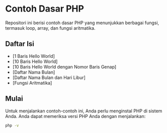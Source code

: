 # Contoh Dasar PHP

Repositori ini berisi contoh dasar PHP yang menunjukkan berbagai fungsi, termasuk loop, array, dan fungsi aritmatika.

## Daftar Isi

  - [1 Baris Hello World]
  - [10 Baris Hello World]
  - [10 Baris Hello World dengan Nomor Baris Genap]
  - [Daftar Nama Bulan]
  - [Daftar Nama Bulan dan Hari Libur]
  - [Fungsi Aritmatika]

## Mulai

Untuk menjalankan contoh-contoh ini, Anda perlu menginstal PHP di sistem Anda. Anda dapat memeriksa versi PHP Anda dengan menjalankan:

```sh
php -v
